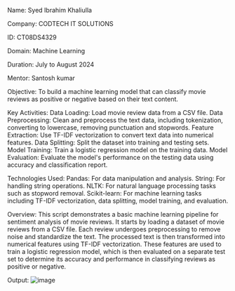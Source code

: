 Name: Syed Ibrahim Khaliulla

Company: CODTECH IT SOLUTIONS

ID: CT08DS4329

Domain: Machine Learning

Duration: July to August 2024

Mentor: Santosh kumar

Objective:
To build a machine learning model that can classify movie reviews as positive or negative based on their text content.

Key Activities:
Data Loading: Load movie review data from a CSV file.
Data Preprocessing: Clean and preprocess the text data, including tokenization, converting to lowercase, removing punctuation and stopwords.
Feature Extraction: Use TF-IDF vectorization to convert text data into numerical features.
Data Splitting: Split the dataset into training and testing sets.
Model Training: Train a logistic regression model on the training data.
Model Evaluation: Evaluate the model's performance on the testing data using accuracy and classification report.

Technologies Used:
Pandas: For data manipulation and analysis.
String: For handling string operations.
NLTK: For natural language processing tasks such as stopword removal.
Scikit-learn: For machine learning tasks including TF-IDF vectorization, data splitting, model training, and evaluation.

Overview:
This script demonstrates a basic machine learning pipeline for sentiment analysis of movie reviews. It starts by loading a dataset of movie reviews from a CSV file. Each review undergoes preprocessing to remove noise and standardize the text. The processed text is then transformed into numerical features using TF-IDF vectorization. These features are used to train a logistic regression model, which is then evaluated on a separate test set to determine its accuracy and performance in classifying reviews as positive or negative.

Output:
![image](https://github.com/user-attachments/assets/e17d3197-1868-45e3-854e-9e99a04ee2ba)
